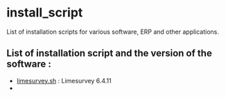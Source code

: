 # install_script
List of installation scripts for various software, ERP and other applications.


## List of installation script and the version of the software :

- [limesurvey.sh](limesurvey.sh) : Limesurvey 6.4.11
- 
